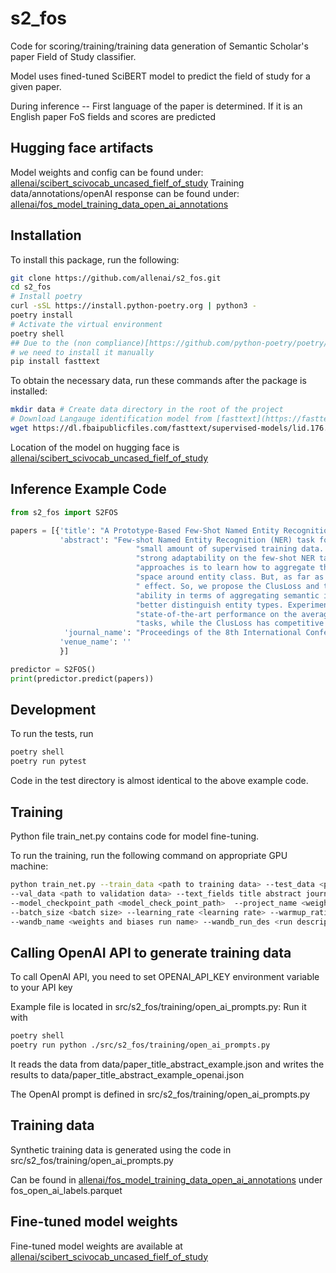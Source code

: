 # s2_fos

Code for scoring/training/training data generation of Semantic Scholar's paper Field of Study classifier.

Model uses fined-tuned SciBERT model to predict the field of study for a given paper.

During inference
-- First language of the paper is determined. If it is an English paper FoS fields and scores are predicted

## Hugging face artifacts
Model weights and config can be found under: [allenai/scibert_scivocab_uncased_fielf_of_study](https://huggingface.co/allenai/scibert_scivocab_uncased_fielf_of_study)
Training data/annotations/openAI response can be found under: [allenai/fos_model_training_data_open_ai_annotations](https://huggingface.co/datasets/allenai/fos_model_training_data_open_ai_annotations)

## Installation
To install this package, run the following:

```bash
git clone https://github.com/allenai/s2_fos.git
cd s2_fos
# Install poetry
curl -sSL https://install.python-poetry.org | python3 -
poetry install
# Activate the virtual environment
poetry shell
## Due to the (non compliance)[https://github.com/python-poetry/poetry/issues/6113] of fasttext with PEPE-518, 
# we need to install it manually
pip install fasttext
```

To obtain the necessary data, run these commands after the package is installed:

```bash
mkdir data # Create data directory in the root of the project
# Download Langauge identification model from [fasttext](https://fasttext.cc/docs/en/language-identification.html)
wget https://dl.fbaipublicfiles.com/fasttext/supervised-models/lid.176.bin ./data/
```
Location of the model on hugging face is [allenai/scibert_scivocab_uncased_fielf_of_study](https://huggingface.co/allenai/scibert_scivocab_uncased_fielf_of_study)


## Inference Example Code

```python
from s2_fos import S2FOS

papers = [{'title': "A Prototype-Based Few-Shot Named Entity Recognition",
           'abstract': "Few-shot Named Entity Recognition (NER) task focuses on identifying name entities on a "
                            "small amount of supervised training data. The work based on prototype network shows "
                            "strong adaptability on the few-shot NER task. We think that the core idea of these "
                            "approaches is to learn how to aggregate the representation of token mappings in vector "
                            "space around entity class. But, as far as we know, no such work has been investigated its"
                            " effect. So, we propose the ClusLoss and the ProEuroLoss aiming to enhance the model's "
                            "ability in terms of aggregating semantic information spatially, thus helping the model "
                            "better distinguish entity types. Experimental results show that ProEuroLoss achieves "
                            "state-of-the-art performance on the average F1 scores for both 1-shot and 5-shot NER "
                            "tasks, while the ClusLoss has competitive performance on such tasks.",
            'journal_name': "Proceedings of the 8th International Conference on Computing and Artificial Intelligence",
           'venue_name': ''
           }]

predictor = S2FOS()
print(predictor.predict(papers))
```
## Development

To run the tests, run

```bash
poetry shell
poetry run pytest
```
Code in the test directory is almost identical to the above example code.

## Training
Python file train_net.py contains code for model fine-tuning.

To run the training, run the following command on appropriate GPU machine:
```bash
python train_net.py --train_data <path to training data> --test_data <path to test data> \
--val_data <path to validation data> --text_fields title abstract journal_name  --save_path <output_path> --train True \
--model_checkpoint_path <model_check_point_path>  --project_name <weights and biases project name>
--batch_size <batch size> --learning_rate <learning rate> --warmup_ratio <warm up ratio> \
--wandb_name <weights and biases run name> --wandb_run_des <run description> --log_dir <log directory>
```

## Calling OpenAI API to generate training data

To call OpenAI API, you need to set OPENAI_API_KEY environment variable to your API key

Example file is located in src/s2_fos/training/open_ai_prompts.py:
Run it with
```bash
poetry shell
poetry run python ./src/s2_fos/training/open_ai_prompts.py 
```
It reads the data from data/paper_title_abstract_example.json and writes the results to 
data/paper_title_abstract_example_openai.json

The OpenAI prompt is defined in src/s2_fos/training/open_ai_prompts.py

## Training data
Synthetic training data is generated using the code in src/s2_fos/training/open_ai_prompts.py

Can be found in [allenai/fos_model_training_data_open_ai_annotations](https://huggingface.co/datasets/allenai/fos_model_training_data_open_ai_annotations) under fos_open_ai_labels.parquet

## Fine-tuned model weights
Fine-tuned model weights are available at [allenai/scibert_scivocab_uncased_fielf_of_study](https://huggingface.co/allenai/scibert_scivocab_uncased_fielf_of_study)

